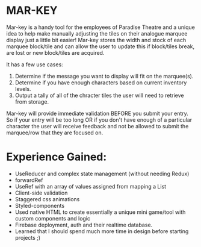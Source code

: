 # MAR-KEY
Mar-key is a handy tool for the employees of Paradise Theatre and a unique idea to help make manually adjusting the tiles on their analogue marquee display just a little bit easier! Mar-key stores the width and stock of each marquee block/tile and can allow the user to update this if block/tiles break, are lost or new block/tiles are acquired.

It has a few use cases:
1. Determine if the message you want to display will fit on the marquee(s).
2. Determine if you have enough characters based on current inventory levels.
3. Output a tally of all of the chracter tiles the user will need to retrieve from storage.

Mar-key will provide immediate validation BEFORE you submit your entry. So if your entry will be too long OR if you don't have enough of a particular character the user will receive feedback and not be allowed to submit the marquee/row that they are focused on.

# Experience Gained:
- UseReducer and complex state management (without needing Redux)
- forwardRef
- UseRef with an array of values assigned from mapping a List
- Client-side validation
- Staggered css animations
- Styled-components
- Used native HTML to create essentially a unique mini game/tool with custom components and logic
- Firebase deployment, auth and their realtime database.
- Learned that I should spend much more time in design before starting projects ;)

